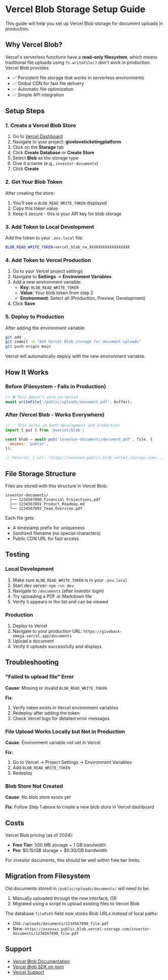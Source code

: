 # Vercel Blob Storage Setup Guide

This guide will help you set up Vercel Blob storage for document uploads in production.

## Why Vercel Blob?

Vercel's serverless functions have a **read-only filesystem**, which means traditional file uploads using `fs.writeFile()` don't work in production. Vercel Blob provides:

- ✅ Persistent file storage that works in serverless environments
- ✅ Global CDN for fast file delivery
- ✅ Automatic file optimization
- ✅ Simple API integration

## Setup Steps

### 1. Create a Vercel Blob Store

1. Go to [Vercel Dashboard](https://vercel.com/dashboard)
2. Navigate to your project: **giveloveticketingplatform**
3. Click on the **Storage** tab
4. Click **Create Database** or **Create Store**
5. Select **Blob** as the storage type
6. Give it a name (e.g., `investor-documents`)
7. Click **Create**

### 2. Get Your Blob Token

After creating the store:

1. You'll see a `BLOB_READ_WRITE_TOKEN` displayed
2. Copy this token value
3. Keep it secure - this is your API key for blob storage

### 3. Add Token to Local Development

Add the token to your `.env.local` file:

```bash
BLOB_READ_WRITE_TOKEN=vercel_blob_rw_XXXXXXXXXXXXXXXXXX
```

### 4. Add Token to Vercel Production

1. Go to your Vercel project settings
2. Navigate to **Settings** → **Environment Variables**
3. Add a new environment variable:
   - **Key**: `BLOB_READ_WRITE_TOKEN`
   - **Value**: Your blob token from step 2
   - **Environment**: Select all (Production, Preview, Development)
4. Click **Save**

### 5. Deploy to Production

After adding the environment variable:

```bash
git add .
git commit -m "Add Vercel Blob storage for document uploads"
git push origin main
```

Vercel will automatically deploy with the new environment variable.

## How It Works

### Before (Filesystem - Fails in Production)
```javascript
// ❌ This doesn't work on Vercel
await writeFile('/public/uploads/document.pdf', buffer);
```

### After (Vercel Blob - Works Everywhere)
```javascript
// ✅ This works in both development and production
import { put } from '@vercel/blob';

const blob = await put('investor-documents/document.pdf', file, {
  access: 'public',
});

// Returns: { url: 'https://xxxxxxx.public.blob.vercel-storage.com/...' }
```

## File Storage Structure

Files are stored with this structure in Vercel Blob:

```
investor-documents/
  ├── 1234567890_Financial_Projections.pdf
  ├── 1234567891_Product_Roadmap.md
  └── 1234567892_Team_Overview.pdf
```

Each file gets:
- A timestamp prefix for uniqueness
- Sanitized filename (no special characters)
- Public CDN URL for fast access

## Testing

### Local Development
1. Make sure `BLOB_READ_WRITE_TOKEN` is in your `.env.local`
2. Start dev server: `npm run dev`
3. Navigate to `/documents` (after investor login)
4. Try uploading a PDF or Markdown file
5. Verify it appears in the list and can be viewed

### Production
1. Deploy to Vercel
2. Navigate to your production URL: `https://giveback-omega.vercel.app/documents`
3. Upload a document
4. Verify it uploads successfully and displays

## Troubleshooting

### "Failed to upload file" Error

**Cause**: Missing or invalid `BLOB_READ_WRITE_TOKEN`

**Fix**:
1. Verify token exists in Vercel environment variables
2. Redeploy after adding the token
3. Check Vercel logs for detailed error messages

### File Upload Works Locally but Not in Production

**Cause**: Environment variable not set in Vercel

**Fix**:
1. Go to Vercel → Project Settings → Environment Variables
2. Add `BLOB_READ_WRITE_TOKEN`
3. Redeploy

### Blob Store Not Created

**Cause**: No blob store exists yet

**Fix**: Follow Step 1 above to create a new blob store in Vercel dashboard

## Costs

Vercel Blob pricing (as of 2024):
- **Free Tier**: 500 MB storage + 1 GB bandwidth
- **Pro**: $0.15/GB storage + $0.30/GB bandwidth

For investor documents, this should be well within free tier limits.

## Migration from Filesystem

Old documents stored in `/public/uploads/documents/` will need to be:
1. Manually uploaded through the new interface, OR
2. Migrated using a script to upload existing files to Vercel Blob

The database `filePath` field now stores Blob URLs instead of local paths:
- Old: `/uploads/documents/1234567890_file.pdf`
- New: `https://xxxxxxx.public.blob.vercel-storage.com/investor-documents/1234567890_file.pdf`

## Support

- [Vercel Blob Documentation](https://vercel.com/docs/storage/vercel-blob)
- [Vercel Blob SDK on npm](https://www.npmjs.com/package/@vercel/blob)
- [Vercel Support](https://vercel.com/support)
